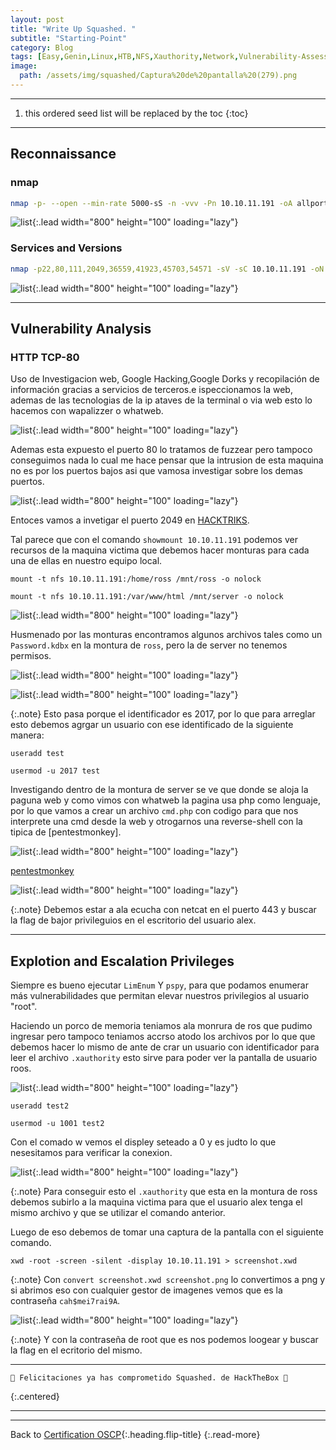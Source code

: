 ```yaml
---
layout: post
title: "Write Up Squashed. "
subtitle: "Starting-Point"
category: Blog
tags: [Easy,Genin,Linux,HTB,NFS,Xauthority,Network,Vulnerability-Assessment,Screenshot,Common-Services,Authentication,Apache,X11,Reconnaissance,User-Enumeration,Impersonation,Arbitrary-File-Upload,OSCP] 
image:
  path: /assets/img/squashed/Captura%20de%20pantalla%20(279).png
---
```


***
<!--more-->

1. this ordered seed list will be replaced by the toc
{:toc}

***

## Reconnaissance


### nmap


```bash
nmap -p- --open --min-rate 5000-sS -n -vvv -Pn 10.10.11.191 -oA allports
```


![list](/assets/img/squashed/A-2022-12-08-10-40-10.png){:.lead width="800" height="100" loading="lazy"}



### Services and Versions


```bash
nmap -p22,80,111,2049,36559,41923,45703,54571 -sV -sC 10.10.11.191 -oN target
```


![list](/assets/img/squashed/A-2022-12-08-10-41-07.png){:.lead width="800" height="100" loading="lazy"}


***

## Vulnerability Analysis


### HTTP TCP-80


Uso de Investigacion web, Google Hacking,Google Dorks y recopilación de información gracias a servicios de terceros.e ispeccionamos la web, ademas de las tecnologias de la ip ataves de la terminal o via  web esto lo hacemos con wapalizzer o whatweb. 


![list](/assets/img/squashed/A-2022-12-08-10-48-12.png){:.lead width="800" height="100" loading="lazy"}


Ademas esta expuesto el puerto 80 lo tratamos de fuzzear pero tampoco conseguimos nada lo cual me hace pensar que la intrusion de esta maquina no es por los puertos bajos asi que vamosa investigar sobre los demas puertos.


![list](/assets/img/squashed/A-2022-12-08-10-46-40.png){:.lead width="800" height="100" loading="lazy"}


Entoces vamos a invetigar el puerto 2049 en [HACKTRIKS].


[HACKTRIKS]:(https://book.hacktricks.xyz/network-services-pentesting/nfs-service-pentesting)


Tal parece que con el comando `showmount 10.10.11.191` podemos ver recursos de la maquina victima que debemos hacer monturas para cada una de ellas en nuestro equipo local.


```shell
mount -t nfs 10.10.11.191:/home/ross /mnt/ross -o nolock
```


```shell
mount -t nfs 10.10.11.191:/var/www/html /mnt/server -o nolock
```


![list](/assets/img/squashed/A-2022-12-08-11-05-42.png){:.lead width="800" height="100" loading="lazy"}


Husmenado por las  monturas encontramos algunos archivos tales como un `Password.kdbx` en la montura de `ross`, pero la de server no tenemos permisos.


![list](/assets/img/squashed/A-2022-12-08-11-07-50.png){:.lead width="800" height="100" loading="lazy"}


![list](/assets/img/squashed/A-2022-12-08-11-08-04.png){:.lead width="800" height="100" loading="lazy"}


{:.note}
Esto pasa porque el identificador es 2017, por lo que para arreglar esto debemos agrgar un usuario con ese identificado de la siguiente manera:


```shell
useradd test
```


```shell
usermod -u 2017 test

```
Investigando dentro de la montura de server se ve que donde se aloja la paguna web y como vimos con whatweb la pagina usa php como lenguaje, por lo que vamos a crear un archivo `cmd.php` con codigo para que nos interprete una cmd desde la web y otrogarnos una reverse-shell con la tipica de [pentestmonkey].


![list](/assets/img/squashed/A-2022-12-08-11-24-44.png){:.lead width="800" height="100" loading="lazy"}


[pentestmonkey](https://pentestmonkey.net/cheat-sheet/shells/reverse-shell-cheat-sheet)


![list](/assets/img/squashed/A-2022-12-08-11-20-47.png){:.lead width="800" height="100" loading="lazy"}


{:.note}
Debemos estar a ala ecucha con netcat en el puerto 443 y buscar la flag de bajor privileguios en el escritorio del usuario alex.


***

## Explotion and Escalation Privileges


Siempre es bueno ejecutar `LimEnum` Y `pspy`, para que podamos enumerar más vulnerabilidades que permitan elevar nuestros privilegios al usuario "root".


Haciendo un porco de memoria teniamos ala monrura de ros que pudimo ingresar pero tampoco teniamos accrso atodo los archivos por lo que que debemos hacer lo mismo de ante de crar un usuario con identificador para leer el archivo `.xauthority` esto sirve para poder ver la pantalla de usuario roos.


![list](/assets/img/squashed/A-2022-12-08-11-09-33.png){:.lead width="800" height="100" loading="lazy"}


```shell
useradd test2
```


```shell
usermod -u 1001 test2
```


Con el comado w vemos el displey seteado a 0 y es judto lo que nesesitamos para verificar la conexion.


![list](/assets/img/squashed/A-2022-12-08-11-36-01.png){:.lead width="800" height="100" loading="lazy"}


{:.note}
Para conseguir esto el `.xauthority` que esta en la montura de ross debemos subirlo a la maquina victima para que el usuario alex tenga el mismo archivo y que se utilizar el comando anterior.


Luego de eso debemos de tomar una captura de la pantalla con el siguiente comando.


```shell
xwd -root -screen -silent -display 10.10.11.191 > screenshot.xwd
```

{:.note}
Con `convert screenshot.xwd screenshot.png` lo convertimos a png y si abrimos eso con cualquier gestor de imagenes vemos que es la contraseña `cah$mei7rai9A`. 


![list](/assets/img/squashed/A-2022-12-08-11-36-01.png){:.lead width="800" height="100" loading="lazy"}


{:.note}
Y con la contraseña de root que es nos podemos loogear y buscar la flag en el ecritorio del mismo.


***

```shell
🎉 Felicitaciones ya has comprometido Squashed. de HackTheBox 🎉
```
{:.centered}
***

***
Back to [Certification OSCP](){:.heading.flip-title}
{:.read-more}